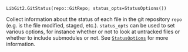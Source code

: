 ```
LibGit2.GitStatus(repo::GitRepo; status_opts=StatusOptions())
```

Collect information about the status of each file in the git repository `repo` (e.g. is the file modified, staged, etc.). `status_opts` can be used to set various options, for instance whether or not to look at untracked files or whether to include submodules or not. See [`StatusOptions`](@ref) for more information.

